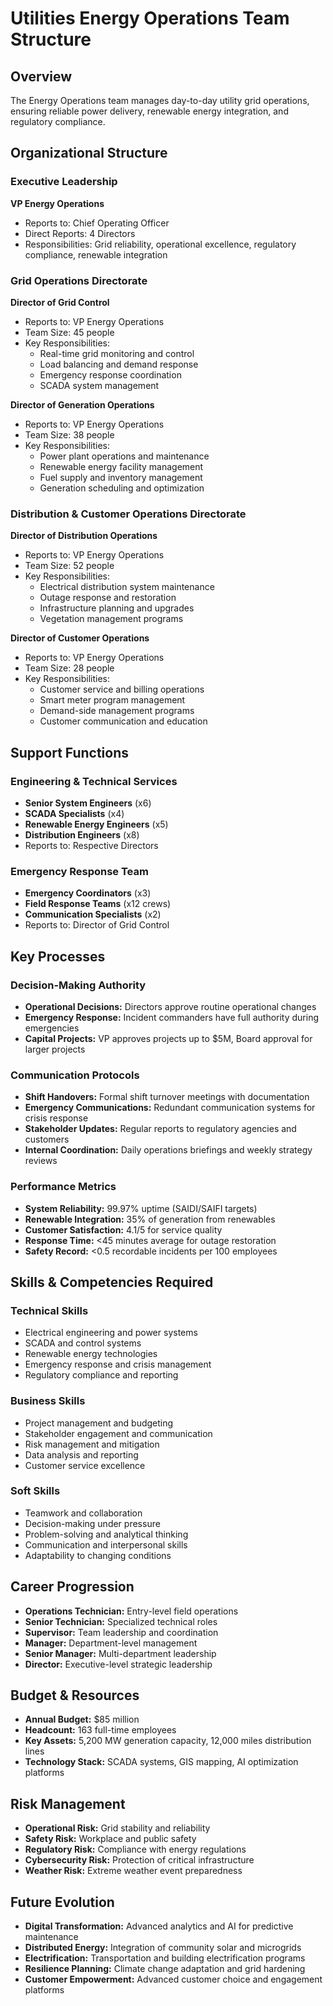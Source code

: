 # Utilities Energy Operations Team Structure

## Overview
The Energy Operations team manages day-to-day utility grid operations, ensuring reliable power delivery, renewable energy integration, and regulatory compliance.

## Organizational Structure

### Executive Leadership
**VP Energy Operations**
- Reports to: Chief Operating Officer
- Direct Reports: 4 Directors
- Responsibilities: Grid reliability, operational excellence, regulatory compliance, renewable integration

### Grid Operations Directorate
**Director of Grid Control**
- Reports to: VP Energy Operations
- Team Size: 45 people
- Key Responsibilities:
  - Real-time grid monitoring and control
  - Load balancing and demand response
  - Emergency response coordination
  - SCADA system management

**Director of Generation Operations**
- Reports to: VP Energy Operations
- Team Size: 38 people
- Key Responsibilities:
  - Power plant operations and maintenance
  - Renewable energy facility management
  - Fuel supply and inventory management
  - Generation scheduling and optimization

### Distribution & Customer Operations Directorate
**Director of Distribution Operations**
- Reports to: VP Energy Operations
- Team Size: 52 people
- Key Responsibilities:
  - Electrical distribution system maintenance
  - Outage response and restoration
  - Infrastructure planning and upgrades
  - Vegetation management programs

**Director of Customer Operations**
- Reports to: VP Energy Operations
- Team Size: 28 people
- Key Responsibilities:
  - Customer service and billing operations
  - Smart meter program management
  - Demand-side management programs
  - Customer communication and education

## Support Functions

### Engineering & Technical Services
- **Senior System Engineers** (x6)
- **SCADA Specialists** (x4)
- **Renewable Energy Engineers** (x5)
- **Distribution Engineers** (x8)
- Reports to: Respective Directors

### Emergency Response Team
- **Emergency Coordinators** (x3)
- **Field Response Teams** (x12 crews)
- **Communication Specialists** (x2)
- Reports to: Director of Grid Control

## Key Processes

### Decision-Making Authority
- **Operational Decisions:** Directors approve routine operational changes
- **Emergency Response:** Incident commanders have full authority during emergencies
- **Capital Projects:** VP approves projects up to $5M, Board approval for larger projects

### Communication Protocols
- **Shift Handovers:** Formal shift turnover meetings with documentation
- **Emergency Communications:** Redundant communication systems for crisis response
- **Stakeholder Updates:** Regular reports to regulatory agencies and customers
- **Internal Coordination:** Daily operations briefings and weekly strategy reviews

### Performance Metrics
- **System Reliability:** 99.97% uptime (SAIDI/SAIFI targets)
- **Renewable Integration:** 35% of generation from renewables
- **Customer Satisfaction:** 4.1/5 for service quality
- **Response Time:** <45 minutes average for outage restoration
- **Safety Record:** <0.5 recordable incidents per 100 employees

## Skills & Competencies Required

### Technical Skills
- Electrical engineering and power systems
- SCADA and control systems
- Renewable energy technologies
- Emergency response and crisis management
- Regulatory compliance and reporting

### Business Skills
- Project management and budgeting
- Stakeholder engagement and communication
- Risk management and mitigation
- Data analysis and reporting
- Customer service excellence

### Soft Skills
- Teamwork and collaboration
- Decision-making under pressure
- Problem-solving and analytical thinking
- Communication and interpersonal skills
- Adaptability to changing conditions

## Career Progression
- **Operations Technician:** Entry-level field operations
- **Senior Technician:** Specialized technical roles
- **Supervisor:** Team leadership and coordination
- **Manager:** Department-level management
- **Senior Manager:** Multi-department leadership
- **Director:** Executive-level strategic leadership

## Budget & Resources
- **Annual Budget:** $85 million
- **Headcount:** 163 full-time employees
- **Key Assets:** 5,200 MW generation capacity, 12,000 miles distribution lines
- **Technology Stack:** SCADA systems, GIS mapping, AI optimization platforms

## Risk Management
- **Operational Risk:** Grid stability and reliability
- **Safety Risk:** Workplace and public safety
- **Regulatory Risk:** Compliance with energy regulations
- **Cybersecurity Risk:** Protection of critical infrastructure
- **Weather Risk:** Extreme weather event preparedness

## Future Evolution
- **Digital Transformation:** Advanced analytics and AI for predictive maintenance
- **Distributed Energy:** Integration of community solar and microgrids
- **Electrification:** Transportation and building electrification programs
- **Resilience Planning:** Climate change adaptation and grid hardening
- **Customer Empowerment:** Advanced customer choice and engagement platforms